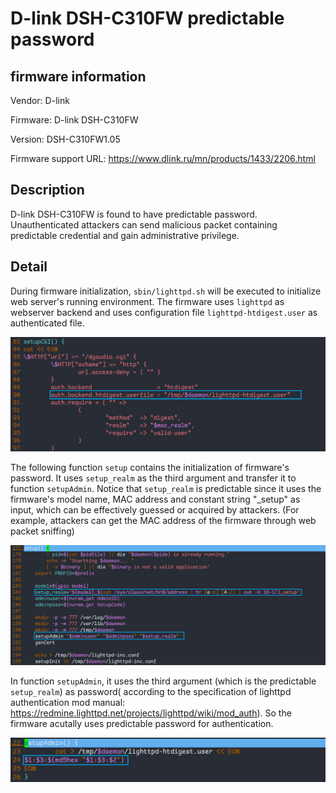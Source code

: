 # D-link DSH-C310FW predictable password

## firmware information

Vendor: D-link

Firmware: D-link DSH-C310FW

Version: DSH-C310FW1.05

Firmware support URL: https://www.dlink.ru/mn/products/1433/2206.html

## Description

D-link DSH-C310FW is found to have predictable password. Unauthenticated attackers can send malicious packet containing predictable credential and gain administrative privilege. 

## Detail

During firmware initialization, `sbin/lighttpd.sh` will be executed to initialize web server's running environment. The firmware uses `lighttpd` as webserver backend and uses configuration file `lighttpd-htdigest.user` as authenticated file. 

![image-20250212204717894](pridictable_password.assets/image-20250212204717894.png)

The following function `setup` contains the initialization of firmware's password. It uses `setup_realm` as the third argument and transfer it to function `setupAdmin`. Notice that `setup_realm` is predictable since it uses the firmware's model name, MAC address and constant string "_setup" as input, which can be effectively guessed or acquired by attackers. (For example, attackers can get the MAC address of the firmware through web packet sniffing)

![image-20250212204803237](pridictable_password.assets/image-20250212204803237.png)

In function `setupAdmin`, it uses the third argument (which is the predictable `setup_realm`) as password( according to the specification of lighttpd authentication mod manual: https://redmine.lighttpd.net/projects/lighttpd/wiki/mod_auth). So the firmware acutally uses predictable password for authentication. 

![image-20250212205024171](pridictable_password.assets/image-20250212205024171.png)

